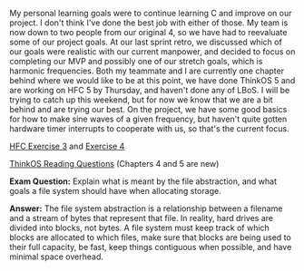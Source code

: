 My personal learning goals were to continue learning C and improve on our project. I don't think I've done the best job with either of those. My team is now down to two people from our original 4, so we have had to reevaluate some of our project goals. At our last sprint retro, we discussed which of our goals were realistic with our current manpower, and decided to focus on completing our MVP and possibly one of our stretch goals, which is harmonic frequencies. Both my teammate and I are currently one chapter behind where we would like to be at this point, we have done ThinkOS 5 and are working on HFC 5 by Thursday, and haven't done any of LBoS. I will be trying to catch up this weekend, but for now we know that we are a bit behind and are trying our best. On the project, we have some good basics for how to make sine waves of a given frequency, but haven't quite gotten hardware timer interrupts to cooperate with us, so that's the current focus.

[HFC Exercise 3](../exercises/ex03) and [Exercise 4](../exercises/ex04)

[ThinkOS Reading Questions](../reading_questions) (Chapters 4 and 5 are new)

__Exam Question:__ Explain what is meant by the file abstraction, and what goals a file system should have when allocating storage.

__Answer:__ The file system abstraction is a relationship between a filename and a stream of bytes that represent that file. In reality, hard drives are divided into blocks, not bytes. 
A file system must keep track of which blocks are allocated to which files, make sure that blocks are being used to their full capacity, be fast, keep things contiguous when possible, and have minimal space overhead. 


